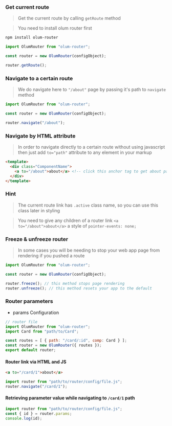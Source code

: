 ### Get current route
> Get the current route by calling `getRoute` method

> You need to install olum router first
```bash
npm install olum-router
```

```javascript
import OlumRouter from "olum-router";

const router = new OlumRouter(configObject);

router.getRoute();
```

### Navigate to a certain route
> We do navigate here to `"/about"` page by passing it's path to `navigate` method

```javascript
import OlumRouter from "olum-router";

const router = new OlumRouter(configObject);

router.navigate("/about");
```

### Navigate by HTML attribute
> In order to navigate directly to a certain route without using javascript then just add `to="path"` attribute to any element in your markup

```html
<template>
  <div class="ComponentName">
    <a to="/about">about</a> <!-- click this anchor tag to get about page -->
  </div>
</template>
```

### Hint
> The current route link has `.active` class name, so you can use this class later in styling

> You need to give any children of a router link `<a to="/about">about</a>` a style of `pointer-events: none;` 

### Freeze & unfreeze router
> In some cases you will be needing to stop your web app page from rendering if you pushed a route 

```javascript
import OlumRouter from "olum-router";

const router = new OlumRouter(configObject);

router.freeze(); // this method stops page rendering 
router.unfreeze(); // this method resets your app to the default 
```

### Router parameters
* params Configuration

```javascript
// router file
import OlumRouter from "olum-router";
import Card from "path/to/Card";

const routes = [ { path: "/card/:id", comp: Card } ];
const router = new OlumRouter({ routes });
export default router;
```

#### Router link via HTML and JS
```html
<a to="/card/1">about</a> 
```
```javascript
import router from "path/to/router/config/file.js";
router.navigate("/card/1");
```

#### Retrieving parameter value while navigating to `/card/1` path
```javascript
import router from "path/to/router/config/file.js";
const { id } = router.params; 
console.log(id);
```